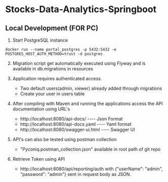 # Stocks-Data-Analytics-Springboot

## Local Development (FOR PC)

1. Start PostgreSQL instance

`docker run --name portal_postgres -p 5432:5432 -e POSTGRES_HOST_AUTH_METHOD=trust -d postgres`

2. Migration script get automatically executed using Flyway and is available in db.migrations in resources

3. Application requires authenticated access.
    - Two default users(admin, viewer) already added through migrations
    - Create your user in users table

4. After compiling with Maven and running the applications access the API documentation using URL's
    - http://localhost:8080/api-docs/ ---- Json Format
    - http://localhost:8080/api-docs.yaml  ---- Yaml format
    - http://localhost:8080/swagger-ui.html ---- Swagger UI

5. API's can also be tested using postman collection
    - "Pyconiq.postman_collection.json" available in root path of git repo

7. Retrieve Token using API
    - http://localhost:8080/api/reporting/auth with {"userName": "admin",
      "password": "admin"} sent in request body as JSON.
